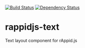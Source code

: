 [![Build Status](https://travis-ci.org/it-ony/rappidjs-text.png?branch=master)](https://travis-ci.org/it-ony/rappidjs-text)
[![Dependency Status](https://david-dm.org/rappid/rappidjs-text.png)](https://david-dm.org/rappid/rappidjs-text)

rappidjs-text
===============

Text layout component for rAppid.js
